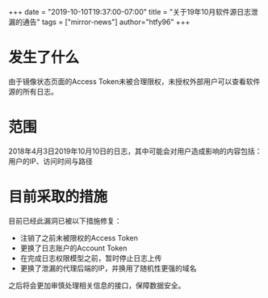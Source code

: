 +++
date = "2019-10-10T19:37:00-07:00"
title = "关于19年10月软件源日志泄漏的通告"
tags = ["mirror-news"]
author="htfy96"
+++

# 发生了什么

由于镜像状态页面的Access Token未被合理限权，未授权外部用户可以查看软件源的所有日志。

# 范围

2018年4月3日2019年10月10日的日志，其中可能会对用户造成影响的内容包括：用户的IP、访问时间与路径

# 目前采取的措施

目前已经此漏洞已被以下措施修复：

- 注销了之前未被限权的Access Token
- 更换了日志账户的Account Token
- 在完成日志权限模型之前，暂时停止日志上传
- 更换了泄漏的代理后端的IP，并换用了随机性更强的域名

之后将会更加审慎处理相关信息的接口，保障数据安全。
